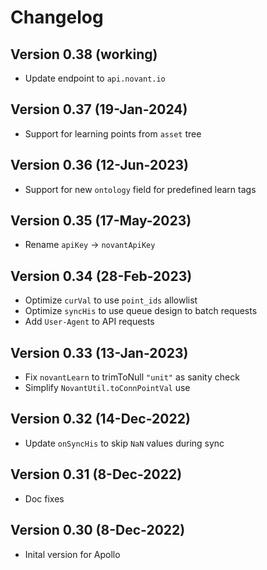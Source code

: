 # Changelog

## Version 0.38 (working)
* Update endpoint to `api.novant.io`

## Version 0.37 (19-Jan-2024)
* Support for learning points from `asset` tree

## Version 0.36 (12-Jun-2023)
* Support for new `ontology` field for predefined learn tags

## Version 0.35 (17-May-2023)
* Rename `apiKey` -> `novantApiKey`

## Version 0.34 (28-Feb-2023)
* Optimize `curVal` to use `point_ids` allowlist
* Optimize `syncHis` to use queue design to batch requests
* Add `User-Agent` to API requests

## Version 0.33 (13-Jan-2023)
* Fix `novantLearn` to trimToNull `"unit"` as sanity check
* Simplify `NovantUtil.toConnPointVal` use

## Version 0.32 (14-Dec-2022)
* Update `onSyncHis` to skip `NaN` values during sync

## Version 0.31 (8-Dec-2022)
* Doc fixes

## Version 0.30 (8-Dec-2022)
* Inital version for Apollo
